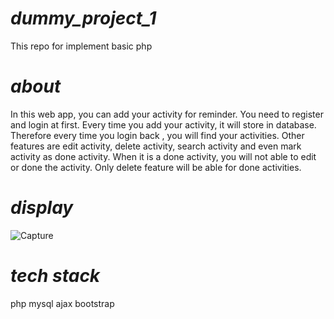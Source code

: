 # **_dummy_project_1_**
This repo for implement basic php

# **_about_**
In this web app, you can add your activity for reminder. You need to register and login at first. Every time you add your activity, it will store in database. Therefore every time you login back , you will find your activities. Other features are edit activity, delete activity, search activity and even mark activity as done activity. When it is a done activity, you will not able to edit or done the activity. Only delete feature will be able for done activities.

# **_display_**
![Capture](https://user-images.githubusercontent.com/51254100/74342843-b8651e80-4ddc-11ea-8698-4394cd6a72b8.PNG)

# **_tech stack_**
php
mysql
ajax
bootstrap

